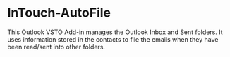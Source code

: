 # InTouch-AutoFile

This Outlook VSTO Add-in manages the Outlook Inbox and Sent folders. It uses information stored in the contacts to file the emails when they have been read/sent into other folders.
